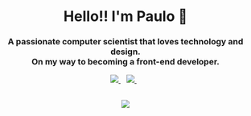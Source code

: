 <h1 align="center">Hello!! I'm Paulo 👋</h1>
<h3 align="center">A passionate computer scientist that loves technology and design. <br/> On my way to becoming a front-end developer.</h3>

<p align='center'>
  <a href="https://www.linkedin.com/in/paulo-hortelan-ribeiro-479008144/">
    <img src="https://img.shields.io/badge/linkedin-%230077B5.svg?&style=for-the-badge&logo=linkedin&logoColor=white" />
  </a>&nbsp;&nbsp;
  <a href="https://www.instagram.com/paulohincar/">
    <img src="https://img.shields.io/badge/instagram-%23E4405F.svg?&style=for-the-badge&logo=instagram&logoColor=white" />        
  </a>&nbsp;&nbsp;
</p>
&nbsp;

<div align="center">
  
<img src="https://github.blog/wp-content/uploads/2018/10/46896184-b679fc80-ce30-11e8-88bf-921e9b788f7c.gif?resize=200%2C200" />

<div align="left">

</div>
